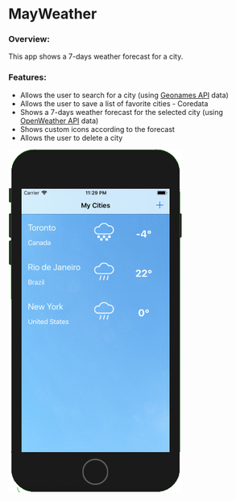 # MayWeather

### Overview:

This app shows a 7-days weather forecast for a city.

### Features:

- Allows the user to search for a city (using [Geonames API](http://www.geonames.org/export/geonames-search.html) data)
- Allows the user to save a list of favorite cities - Coredata
- Shows a 7-days weather forecast for the selected city (using [OpenWeather API](https://openweathermap.org/api) data)
- Shows custom icons according to the forecast
- Allows the user to delete a city


![ScreenShot](https://github.com/maylcf/MayWeather/blob/master/MayWeather.gif)
